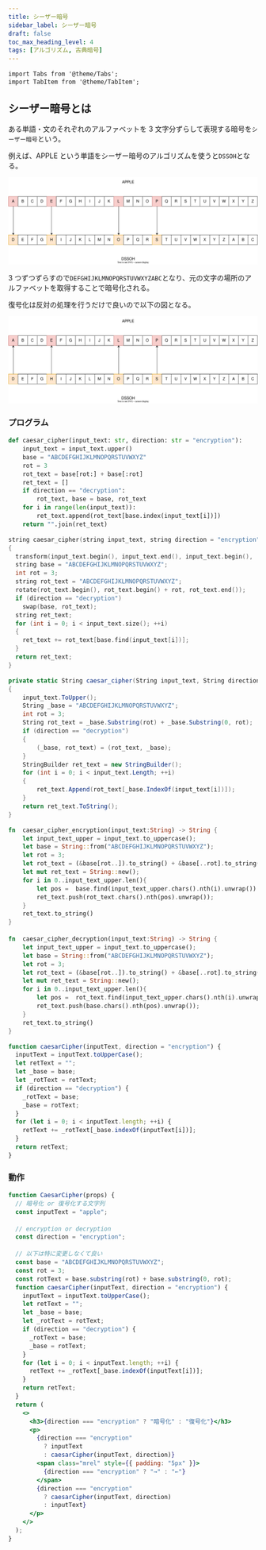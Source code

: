 ```yaml
---
title: シーザー暗号
sidebar_label: シーザー暗号
draft: false
toc_max_heading_level: 4
tags: [アルゴリズム, 古典暗号]
---
```


```mdx-code-block
import Tabs from '@theme/Tabs';
import TabItem from '@theme/TabItem';
```

## シーザー暗号とは

ある単語・文のそれぞれのアルファベットを 3 文字分ずらして表現する暗号を`シーザー暗号`という。

例えば、APPLE という単語をシーザー暗号のアルゴリズムを使うと`DSSOH`となる。

![イメージ図](/img/svg/Cryptography/classical-cipher/caesar-cipher/caesar-cipher-1.drawio.svg "シーザー暗号 暗号化")

3 つずつずらすので`DEFGHIJKLMNOPQRSTUVWXYZABC`となり、元の文字の場所のアルファベットを取得することで暗号化される。

復号化は反対の処理を行うだけで良いので以下の図となる。

![イメージ図](/img/svg/Cryptography/classical-cipher/caesar-cipher/caesar-cipher-2.drawio.svg "シーザー暗号 復号化")

### プログラム

<Tabs groupId="code">
<TabItem value="python" label="Python" default>

```python title="caesar-cipher.py"
def caesar_cipher(input_text: str, direction: str = "encryption"):
    input_text = input_text.upper()
    base = "ABCDEFGHIJKLMNOPQRSTUVWXYZ"
    rot = 3
    rot_text = base[rot:] + base[:rot]
    ret_text = []
    if direction == "decryption":
        rot_text, base = base, rot_text
    for i in range(len(input_text)):
        ret_text.append(rot_text[base.index(input_text[i])])
    return "".join(ret_text)
```

</TabItem>
  <TabItem value="C++" label="C++">

```cpp title="caesar-cipher.cpp"
string caesar_cipher(string input_text, string direction = "encryption")
{
  transform(input_text.begin(), input_text.end(), input_text.begin(), ::toupper);
  string base = "ABCDEFGHIJKLMNOPQRSTUVWXYZ";
  int rot = 3;
  string rot_text = "ABCDEFGHIJKLMNOPQRSTUVWXYZ";
  rotate(rot_text.begin(), rot_text.begin() + rot, rot_text.end());
  if (direction == "decryption")
    swap(base, rot_text);
  string ret_text;
  for (int i = 0; i < input_text.size(); ++i)
  {
    ret_text += rot_text[base.find(input_text[i])];
  }
  return ret_text;
}

```

  </TabItem>
  <TabItem value="C#" label="C#">

```csharp title="caesar-cipher.cs"
private static String caesar_cipher(String input_text, String direction = "encryption")
{
    input_text.ToUpper();
    String _base = "ABCDEFGHIJKLMNOPQRSTUVWXYZ";
    int rot = 3;
    String rot_text = _base.Substring(rot) + _base.Substring(0, rot);
    if (direction == "decryption")
    {
        (_base, rot_text) = (rot_text, _base);
    }
    StringBuilder ret_text = new StringBuilder();
    for (int i = 0; i < input_text.Length; ++i)
    {
        ret_text.Append(rot_text[_base.IndexOf(input_text[i])]);
    }
    return ret_text.ToString();
}
```

  </TabItem>
  <TabItem value="Rust" label="Rust">

```rust title="caesar-cipher.rs"
fn  caesar_cipher_encryption(input_text:String) -> String {
    let input_text_upper = input_text.to_uppercase();
    let base = String::from("ABCDEFGHIJKLMNOPQRSTUVWXYZ");
    let rot = 3;
    let rot_text = (&base[rot..]).to_string() + &base[..rot].to_string();
    let mut ret_text = String::new();
    for i in 0..input_text_upper.len(){
        let pos =  base.find(input_text_upper.chars().nth(i).unwrap()).unwrap();
        ret_text.push(rot_text.chars().nth(pos).unwrap());
    }
    ret_text.to_string()
}

fn  caesar_cipher_decryption(input_text:String) -> String {
    let input_text_upper = input_text.to_uppercase();
    let base = String::from("ABCDEFGHIJKLMNOPQRSTUVWXYZ");
    let rot = 3;
    let rot_text = (&base[rot..]).to_string() + &base[..rot].to_string();
    let mut ret_text = String::new();
    for i in 0..input_text_upper.len(){
        let pos =  rot_text.find(input_text_upper.chars().nth(i).unwrap()).unwrap();
        ret_text.push(base.chars().nth(pos).unwrap());
    }
    ret_text.to_string()
}
```

  </TabItem>
  <TabItem value="JavaScript" label="JavaScript">

```js title="caesar-cipher.js"
function caesarCipher(inputText, direction = "encryption") {
  inputText = inputText.toUpperCase();
  let retText = "";
  let _base = base;
  let _rotText = rotText;
  if (direction == "decryption") {
    _rotText = base;
    _base = rotText;
  }
  for (let i = 0; i < inputText.length; ++i) {
    retText += _rotText[_base.indexOf(inputText[i])];
  }
  return retText;
}
```

  </TabItem>
</Tabs>

### 動作

```jsx live
function CaesarCipher(props) {
  // 暗号化 or 復号化する文字列
  const inputText = "apple";

  // encryption or decryption
  const direction = "encryption";

  // 以下は特に変更しなくて良い
  const base = "ABCDEFGHIJKLMNOPQRSTUVWXYZ";
  const rot = 3;
  const rotText = base.substring(rot) + base.substring(0, rot);
  function caesarCipher(inputText, direction = "encryption") {
    inputText = inputText.toUpperCase();
    let retText = "";
    let _base = base;
    let _rotText = rotText;
    if (direction == "decryption") {
      _rotText = base;
      _base = rotText;
    }
    for (let i = 0; i < inputText.length; ++i) {
      retText += _rotText[_base.indexOf(inputText[i])];
    }
    return retText;
  }
  return (
    <>
      <h3>{direction === "encryption" ? "暗号化" : "復号化"}</h3>
      <p>
        {direction === "encryption"
          ? inputText
          : caesarCipher(inputText, direction)}
        <span class="mrel" style={{ padding: "5px" }}>
          {direction === "encryption" ? "→" : "←"}
        </span>
        {direction === "encryption"
          ? caesarCipher(inputText, direction)
          : inputText}
      </p>
    </>
  );
}
```
